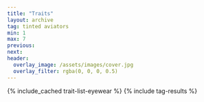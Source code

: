 ```yaml
---
title: "Traits"
layout: archive
tag: tinted aviators
min: 1
max: 7
previous:
next:
header:
  overlay_image: /assets/images/cover.jpg
  overlay_filter: rgba(0, 0, 0, 0.5)
---
```

{% include_cached trait-list-eyewear %}
{% include tag-results %}
